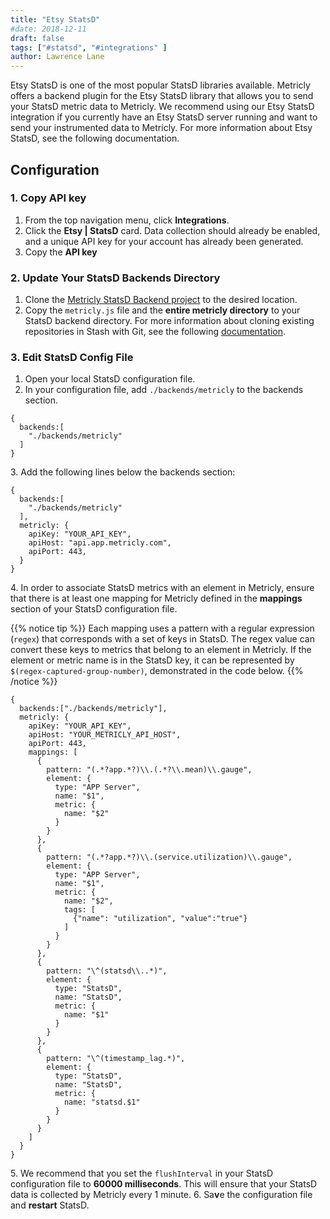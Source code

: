 ```yaml
---
title: "Etsy StatsD"
#date: 2018-12-11
draft: false
tags: ["#statsd", "#integrations" ]
author: Lawrence Lane
---
```

Etsy StatsD is one of the most popular StatsD libraries available. Metricly offers a backend plugin for the Etsy StatsD library that allows you to send your StatsD metric data to Metricly. We recommend using our Etsy StatsD integration if you currently have an Etsy StatsD server running and want to send your instrumented data to Metricly. For more information about Etsy StatsD, see the following documentation.

## Configuration
### 1. Copy API key
1. From the top navigation menu, click **Integrations**.
2. Click the **Etsy | StatsD** card. Data collection should already be enabled, and a unique API key for your account has already been generated.
3. Copy the **API key**

### 2. Update Your StatsD Backends Directory
1. Clone the [Metricly StatsD Backend project](https://github.com/netuitive/statsd-netuitive-backend) to the desired location.
2. Copy the `metricly.js` file and the **entire metricly directory** to your StatsD backend directory. For more information about cloning existing repositories in Stash with Git, see the following [documentation](https://www.atlassian.com/git/tutorials/setting-up-a-repository).

### 3. Edit StatsD Config File
1. Open your local StatsD configuration file.
2. In your configuration file, add `./backends/metricly` to the backends section.

```
{
  backends:[
    "./backends/metricly"
  ]
}
```
3\. Add the following lines below the backends section:

```
{
  backends:[
    "./backends/metricly"
  ],
  metricly: {
    apiKey: "YOUR_API_KEY",
    apiHost: "api.app.metricly.com",
    apiPort: 443,
  }
}
```
4\. In order to associate StatsD metrics with an element in Metricly, ensure that there is at least one mapping for Metricly defined in the **mappings** section of your StatsD configuration file.

{{% notice tip %}}
Each mapping uses a pattern with a regular expression (`regex`) that corresponds with a set of keys in StatsD. The regex value can convert these keys to metrics that belong to an element in Metricly. If the element or metric name is in the StatsD key, it can be represented by` $(regex-captured-group-number)`, demonstrated in the code below.
{{% /notice %}}

```
{
  backends:["./backends/metricly"],
  metricly: {
    apiKey: "YOUR_API_KEY",
    apiHost: "YOUR_METRICLY_API_HOST",
    apiPort: 443,
    mappings: [
      {
        pattern: "(.*?app.*?)\\.(.*?\\.mean)\\.gauge",
        element: {
          type: "APP Server",
          name: "$1",
          metric: {
            name: "$2"
          }
        }
      },
      {
        pattern: "(.*?app.*?)\\.(service.utilization)\\.gauge",
        element: {
          type: "APP Server",
          name: "$1",
          metric: {
            name: "$2",
            tags: [
              {"name": "utilization", "value":"true"}
            ]
          }
        }
      },
      {
        pattern: "\^(statsd\\..*)",
        element: {
          type: "StatsD",
          name: "StatsD",
          metric: {
            name: "$1"
          }
        }
      },
      {
        pattern: "\^(timestamp_lag.*)",
        element: {
          type: "StatsD",
          name: "StatsD",
          metric: {
            name: "statsd.$1"
          }
        }
      }
    ]
  }
}
```
5\. We recommend that you set the `flushInterval` in your StatsD configuration file to **60000 milliseconds**. This will ensure that your StatsD data is collected by Metricly every 1 minute.
6. Sa**v**e the configuration file and **restart** StatsD. 
